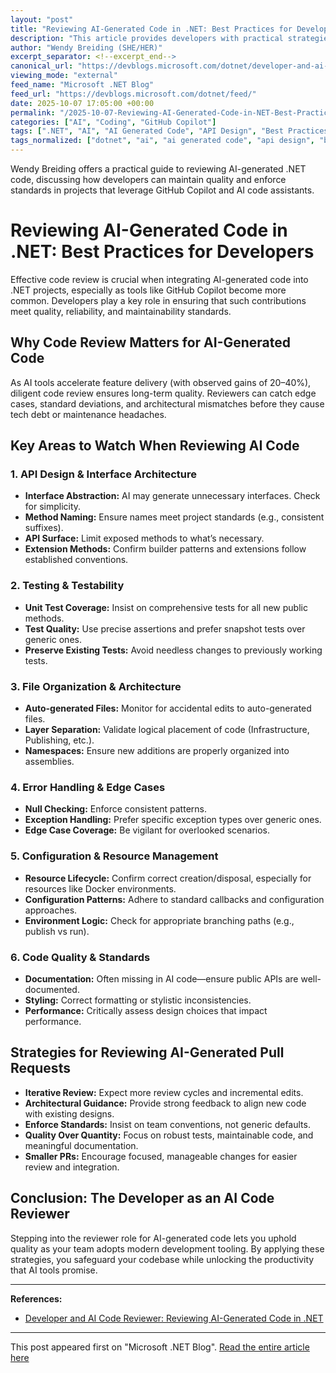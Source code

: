 ```yaml
---
layout: "post"
title: "Reviewing AI-Generated Code in .NET: Best Practices for Developers"
description: "This article provides developers with practical strategies for reviewing AI-generated code, particularly in .NET projects using tools like GitHub Copilot. It covers quality assurance, enforcing standards, common pitfalls, and actionable tips to improve team productivity and maintain high code quality when integrating AI-generated contributions."
author: "Wendy Breiding (SHE/HER)"
excerpt_separator: <!--excerpt_end-->
canonical_url: "https://devblogs.microsoft.com/dotnet/developer-and-ai-code-reviewer-reviewing-ai-generated-code-in-dotnet/"
viewing_mode: "external"
feed_name: "Microsoft .NET Blog"
feed_url: "https://devblogs.microsoft.com/dotnet/feed/"
date: 2025-10-07 17:05:00 +00:00
permalink: "/2025-10-07-Reviewing-AI-Generated-Code-in-NET-Best-Practices-for-Developers.html"
categories: ["AI", "Coding", "GitHub Copilot"]
tags: [".NET", "AI", "AI Generated Code", "API Design", "Best Practices", "C#", "Code Quality", "Code Review", "Code Standards", "Coding", "Copilot", "Documentation", "Error Handling", "GitHub Copilot", "News", "Pull Requests", "Software Architecture", "Test Coverage", "Unit Testing"]
tags_normalized: ["dotnet", "ai", "ai generated code", "api design", "best practices", "csharp", "code quality", "code review", "code standards", "coding", "copilot", "documentation", "error handling", "github copilot", "news", "pull requests", "software architecture", "test coverage", "unit testing"]
---
```


Wendy Breiding offers a practical guide to reviewing AI-generated .NET code, discussing how developers can maintain quality and enforce standards in projects that leverage GitHub Copilot and AI code assistants.<!--excerpt_end-->

# Reviewing AI-Generated Code in .NET: Best Practices for Developers

Effective code review is crucial when integrating AI-generated code into .NET projects, especially as tools like GitHub Copilot become more common. Developers play a key role in ensuring that such contributions meet quality, reliability, and maintainability standards.

## Why Code Review Matters for AI-Generated Code

As AI tools accelerate feature delivery (with observed gains of 20–40%), diligent code review ensures long-term quality. Reviewers can catch edge cases, standard deviations, and architectural mismatches before they cause tech debt or maintenance headaches.

## Key Areas to Watch When Reviewing AI Code

### 1. API Design & Interface Architecture

- **Interface Abstraction:** AI may generate unnecessary interfaces. Check for simplicity.
- **Method Naming:** Ensure names meet project standards (e.g., consistent suffixes).
- **API Surface:** Limit exposed methods to what’s necessary.
- **Extension Methods:** Confirm builder patterns and extensions follow established conventions.

### 2. Testing & Testability

- **Unit Test Coverage:** Insist on comprehensive tests for all new public methods.
- **Test Quality:** Use precise assertions and prefer snapshot tests over generic ones.
- **Preserve Existing Tests:** Avoid needless changes to previously working tests.

### 3. File Organization & Architecture

- **Auto-generated Files:** Monitor for accidental edits to auto-generated files.
- **Layer Separation:** Validate logical placement of code (Infrastructure, Publishing, etc.).
- **Namespaces:** Ensure new additions are properly organized into assemblies.

### 4. Error Handling & Edge Cases

- **Null Checking:** Enforce consistent patterns.
- **Exception Handling:** Prefer specific exception types over generic ones.
- **Edge Case Coverage:** Be vigilant for overlooked scenarios.

### 5. Configuration & Resource Management

- **Resource Lifecycle:** Confirm correct creation/disposal, especially for resources like Docker environments.
- **Configuration Patterns:** Adhere to standard callbacks and configuration approaches.
- **Environment Logic:** Check for appropriate branching paths (e.g., publish vs run).

### 6. Code Quality & Standards

- **Documentation:** Often missing in AI code—ensure public APIs are well-documented.
- **Styling:** Correct formatting or stylistic inconsistencies.
- **Performance:** Critically assess design choices that impact performance.

## Strategies for Reviewing AI-Generated Pull Requests

- **Iterative Review:** Expect more review cycles and incremental edits.
- **Architectural Guidance:** Provide strong feedback to align new code with existing designs.
- **Enforce Standards:** Insist on team conventions, not generic defaults.
- **Quality Over Quantity:** Focus on robust tests, maintainable code, and meaningful documentation.
- **Smaller PRs:** Encourage focused, manageable changes for easier review and integration.

## Conclusion: The Developer as an AI Code Reviewer

Stepping into the reviewer role for AI-generated code lets you uphold quality as your team adopts modern development tooling. By applying these strategies, you safeguard your codebase while unlocking the productivity that AI tools promise.

---

**References:**

- [Developer and AI Code Reviewer: Reviewing AI-Generated Code in .NET](https://devblogs.microsoft.com/dotnet/developer-and-ai-code-reviewer-reviewing-ai-generated-code-in-dotnet/)

---

This post appeared first on "Microsoft .NET Blog". [Read the entire article here](https://devblogs.microsoft.com/dotnet/developer-and-ai-code-reviewer-reviewing-ai-generated-code-in-dotnet/)
